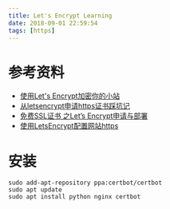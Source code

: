 ```yaml
---
title: Let's Encrypt Learning
date: 2018-09-01 22:59:54
tags: [https]
---
```


# 参考资料
- [使用Let's Encrypt加密你的小站](https://blog.123456.cloud/2017/12/20/%E4%BD%BF%E7%94%A8Let's%20Encrypt%E5%8A%A0%E5%AF%86%E4%BD%A0%E7%9A%84%E5%B0%8F%E7%AB%99/)
- [从letsencrypt申请https证书踩坑记](https://blog.csdn.net/kimicsdn/article/details/78948429)
- [免费SSL证书 之Let’s Encrypt申请与部署](https://www.cnblogs.com/teamblog/p/6219204.html)
- [使用LetsEncrypt配置网站https](https://www.jianshu.com/p/ee5c589950d1)

# 安装
```
sudo add-apt-repository ppa:certbot/certbot
sudo apt update
sudo apt install python nginx certbot
```
